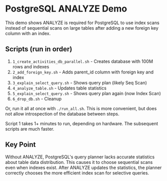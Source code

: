 # PostgreSQL ANALYZE Demo

This demo shows ANALYZE is required for PostgreSQL to use index scans instead of
sequential scans on large tables after adding a new foreign key column with an
index.

## Scripts (run in order)

1. `1_create_activities_db_parallel.sh` - Creates database with 100M rows and indexes
2. `2_add_foreign_key.sh` - Adds parent_id column with foreign key and index
3. `3_explain_select_query.sh` - Shows query plan (likely Seq Scan)
4. `4_analyze_table.sh` - Updates table statistics
5. `5_explain_select_query.sh` - Shows query plan again (now Index Scan)
6. `6_drop_db.sh` - Cleanup

Or, run it all at once with `./run_all.sh`. This is more convenient, but does
not allow introspection of the database between steps.

Script 1 takes 1+ minutes to run, depending on hardware. The subsequent scripts
are much faster.

## Key Point

Without ANALYZE, PostgreSQL's query planner lacks accurate statistics about
table data distribution. This causes it to choose sequential scans even when
indexes exist. After ANALYZE updates the statistics, the planner correctly
chooses the more efficient index scan for selective queries.

